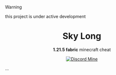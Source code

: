 > [!WARNING]
> this project is under active development

<div align="center">

# Sky Long
**1.21.5 fabric** minecraft cheat

[![Discord Mine](https://img.shields.io/discord/1152572002088009749?label=discord&logo=discord&logoColor=white)](https://discord.gg/4eVSEj9jku)

</div>

...